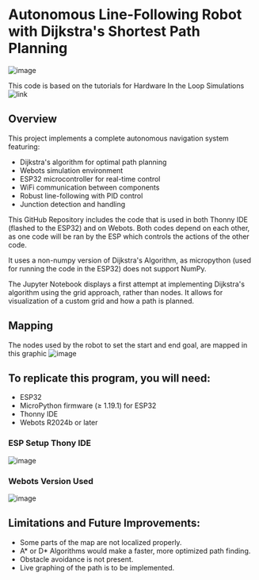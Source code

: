 # Autonomous Line-Following Robot with Dijkstra's Shortest Path Planning

![image](https://github.com/user-attachments/assets/22d16e16-aae8-4662-8503-2299405d7497)

This code is based on the tutorials for Hardware In the Loop Simulations ![link](https://felipenmartins.github.io/Robotics-Simulation-Labs/Lab7/) 

## Overview
This project implements a complete autonomous navigation system featuring:
- Dijkstra's algorithm for optimal path planning
- Webots simulation environment
- ESP32 microcontroller for real-time control
- WiFi communication between components
- Robust line-following with PID control
- Junction detection and handling

This GitHub Repository includes the code that is used in both Thonny IDE (flashed to the ESP32) and on Webots. 
Both codes depend on each other, as one code will be ran by the ESP which controls the actions of the other code. 

It uses a non-numpy version of Dijkstra's Algorithm, as micropython (used for running the code in the ESP32) does not support NumPy.

The Jupyter Notebook displays a first attempt at implementing Dijkstra's algorithm using the grid approach, rather than nodes. It allows
for visualization of a custom grid and how a path is planned.

## Mapping
The nodes used by the robot to set the start and end goal, are mapped in this graphic
![image](https://github.com/user-attachments/assets/5fd49e28-e9a7-4522-8e47-a8f4337e9d40)

## To replicate this program, you will need:
  * ESP32
  * MicroPython firmware (≥ 1.19.1) for ESP32
  * Thonny IDE
  * Webots R2024b or later

### ESP Setup Thony IDE

![image](https://github.com/user-attachments/assets/59ec68b6-a462-4416-a4b3-2149837392d4)

### Webots Version Used

![image](https://github.com/user-attachments/assets/1a2ed2b7-3268-4439-bbf9-27dbef28b19a)



## Limitations and Future Improvements:
  * Some parts of the map are not localized properly.
  * A* or D* Algorithms would make a faster, more optimized path finding.
  * Obstacle avoidance is not present.
  * Live graphing of the path is to be implemented.
